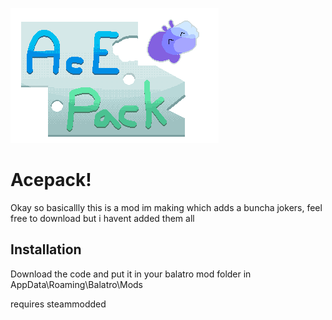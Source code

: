 ![alt text](https://github.com/6543ozne/Acepack_new/blob/main/Acepack_logo.png)

# Acepack!

Okay so basicallly this is a mod im making which adds a buncha jokers, feel free to download but i havent added them all



## Installation

Download the code and put it in your balatro mod folder in
AppData\Roaming\Balatro\Mods

requires steammodded
    
